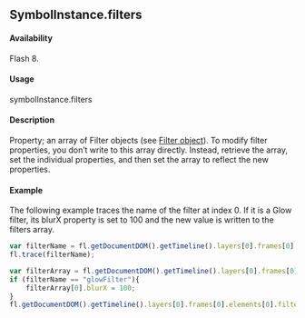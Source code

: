 ## SymbolInstance.filters

#### Availability

Flash 8.

#### Usage

symbolInstance.filters

#### Description

Property; an array of Filter objects (see [Filter object](../Filter_object/Filter_summary.md)). To modify filter properties, you don’t write to this array directly. Instead, retrieve the array, set the individual properties, and then set the array to reflect the new properties.

#### Example

The following example traces the name of the filter at index 0. If it is a Glow filter, its blurX property is set to 100 and the new value is written to the filters array.

```javascript
var filterName = fl.getDocumentDOM().getTimeline().layers[0].frames[0].elements[0].filters[0].name;
fl.trace(filterName);

var filterArray = fl.getDocumentDOM().getTimeline().layers[0].frames[0].elements[0].filters;
if (filterName == "glowFilter"){
    filterArray[0].blurX = 100;
}
fl.getDocumentDOM().getTimeline().layers[0].frames[0].elements[0].filters = filterArray;
```
